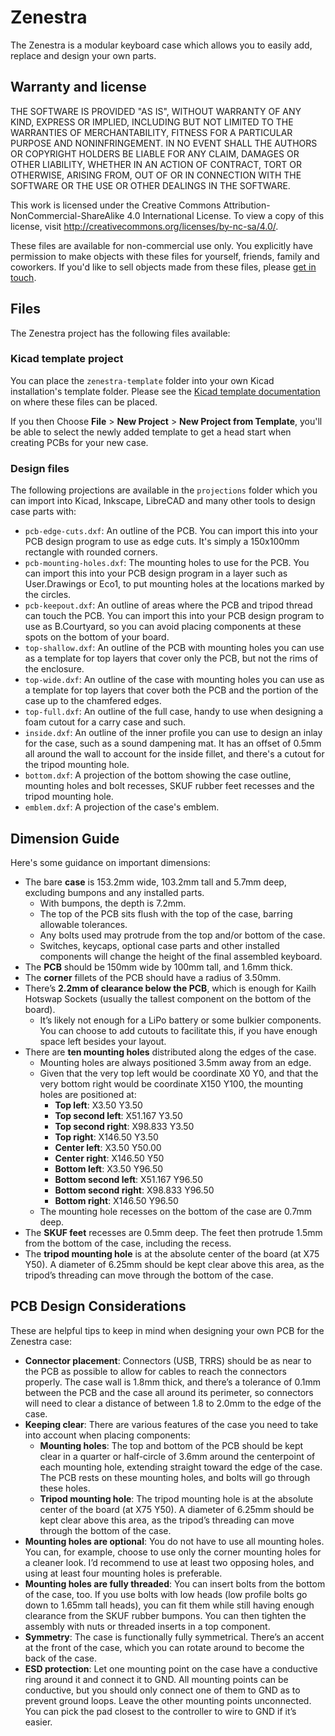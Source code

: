 # Zenestra
The Zenestra is a modular keyboard case which allows you to easily add, replace and design your own parts.

## Warranty and license
THE SOFTWARE IS PROVIDED "AS IS", WITHOUT WARRANTY OF ANY KIND, EXPRESS OR IMPLIED, INCLUDING BUT NOT LIMITED TO THE WARRANTIES OF MERCHANTABILITY, FITNESS FOR A PARTICULAR PURPOSE AND NONINFRINGEMENT. IN NO EVENT SHALL THE AUTHORS OR COPYRIGHT HOLDERS BE LIABLE FOR ANY CLAIM, DAMAGES OR OTHER LIABILITY, WHETHER IN AN ACTION OF CONTRACT, TORT OR OTHERWISE, ARISING FROM, OUT OF OR IN CONNECTION WITH THE SOFTWARE OR THE USE OR OTHER DEALINGS IN THE SOFTWARE.

This work is licensed under the Creative Commons Attribution-NonCommercial-ShareAlike 4.0 International License. To view a copy of this license, visit http://creativecommons.org/licenses/by-nc-sa/4.0/.

These files are available for non-commercial use only. You explicitly have permission to make objects with these files for yourself, friends, family and coworkers. If you'd like to sell objects made from these files, please [get in touch](mailto:support@splitkb.com).

## Files
The Zenestra project has the following files available:

### Kicad template project
You can place the `zenestra-template` folder into your own Kicad installation's template folder. Please see the [Kicad template documentation](https://docs.kicad.org/6.0/en/kicad/kicad.html#template-locations) on where these files can be placed.

If you then Choose **File** > **New Project** > **New Project from Template**, you'll be able to select the newly added template to get a head start when creating PCBs for your new case.

### Design files
The following projections are available in the `projections` folder which you can import into Kicad, Inkscape, LibreCAD and many other tools to design case parts with:

- `pcb-edge-cuts.dxf`: An outline of the PCB. You can import this into your PCB design program to use as edge cuts. It's simply a 150x100mm rectangle with rounded corners.
- `pcb-mounting-holes.dxf`: The mounting holes to use for the PCB. You can import this into your PCB design program in a layer such as User.Drawings or Eco1, to put mounting holes at the locations marked by the circles.
- `pcb-keepout.dxf`: An outline of areas where the PCB and tripod thread can touch the PCB. You can import this into your PCB design program to use as B.Courtyard, so you can avoid placing components at these spots on the bottom of your board.
- `top-shallow.dxf`: An outline of the PCB with mounting holes you can use as a template for top layers that cover only the PCB, but not the rims of the enclosure.
- `top-wide.dxf`: An outline of the case with mounting holes you can use as a template for top layers that cover both the PCB and the portion of the case up to the chamfered edges.
- `top-full.dxf`: An outline of the full case, handy to use when designing a foam cutout for a carry case and such.
- `inside.dxf`: An outline of the inner profile you can use to design an inlay for the case, such as a sound dampening mat. It has an offset of 0.5mm all around the wall to account for the inside fillet, and there's a cutout for the tripod mounting hole.
- `bottom.dxf`: A projection of the bottom showing the case outline, mounting holes and bolt recesses, SKUF rubber feet recesses and the tripod mounting hole.
- `emblem.dxf`: A projection of the case's emblem.

## Dimension Guide
Here's some guidance on important dimensions:

- The bare **case** is 153.2mm wide, 103.2mm tall and 5.7mm deep, excluding bumpons and any installed parts.
    - With bumpons, the depth is 7.2mm.
    - The top of the PCB sits flush with the top of the case, barring allowable tolerances.
    - Any bolts used may protrude from the top and/or bottom of the case.
    - Switches, keycaps, optional case parts and other installed components will change the height of the final assembled keyboard.
- The **PCB** should be 150mm wide by 100mm tall, and 1.6mm thick.
- The **corner** fillets of the PCB should have a radius of 3.50mm.
- There’s **2.2mm of clearance below the PCB**, which is enough for Kailh Hotswap Sockets (usually the tallest component on the bottom of the board).
    - It’s likely not enough for a LiPo battery or some bulkier components. You can choose to add cutouts to facilitate this, if you have enough space left besides your layout.
- There are **ten mounting holes** distributed along the edges of the case.
    - Mounting holes are always positioned 3.5mm away from an edge.
    - Given that the very top left would be coordinate X0 Y0, and that the very bottom right would be coordinate X150 Y100, the mounting holes are positioned at:
        - **Top left**: X3.50 Y3.50
        - **Top second left**: X51.167 Y3.50
        - **Top second right**: X98.833 Y3.50
        - **Top right**: X146.50 Y3.50
        - **Center left**: X3.50 Y50.00
        - **Center right**: X146.50 Y50
        - **Bottom left**: X3.50 Y96.50
        - **Bottom second left**: X51.167 Y96.50
        - **Bottom second right**: X98.833 Y96.50
        - **Bottom right**: X146.50 Y96.50
    - The mounting hole recesses on the bottom of the case are 0.7mm deep.
- The **SKUF feet** recesses are 0.5mm deep. The feet then protrude 1.5mm from the bottom of the case, including the recess.
- The **tripod mounting hole** is at the absolute center of the board (at X75 Y50). A diameter of 6.25mm should be kept clear above this area, as the tripod’s threading can move through the bottom of the case.

## PCB Design Considerations
These are helpful tips to keep in mind when designing your own PCB for the Zenestra case:

- **Connector placement**: Connectors (USB, TRRS) should be as near to the PCB as possible to allow for cables to reach the connectors properly. The case wall is 1.8mm thick, and there’s a tolerance of 0.1mm between the PCB and the case all around its perimeter, so connectors will need to clear a distance of between 1.8 to 2.0mm to the edge of the case.
- **Keeping clear**: There are various features of the case you need to take into account when placing components:
    - **Mounting holes**: The top and bottom of the PCB should be kept clear in a quarter or half-circle of 3.6mm around the centerpoint of each mounting hole, extending straight toward the edge of the case. The PCB rests on these mounting holes, and bolts will go through these holes.
    - **Tripod mounting hole**: The tripod mounting hole is at the absolute center of the board (at X75 Y50). A diameter of 6.25mm should be kept clear above this area, as the tripod’s threading can move through the bottom of the case.
- **Mounting holes are optional**: You do not have to use all mounting holes. You can, for example, choose to use only the corner mounting holes for a cleaner look. I’d recommend to use at least two opposing holes, and using at least four mounting holes is preferable.
- **Mounting holes are fully threaded**: You can insert bolts from the bottom of the case, too. If you use bolts with low heads (low profile bolts go down to 1.65mm tall heads), you can fit them while still having enough clearance from the SKUF rubber bumpons. You can then tighten the assembly with nuts or threaded inserts in a top component.
- **Symmetry**: The case is functionally fully symmetrical. There’s an accent at the front of the case, which you can rotate around to become the back of the case.
- **ESD protection**: Let one mounting point on the case have a conductive ring around it and connect it to GND. All mounting points can be conductive, but you should only connect one of them to GND as to prevent ground loops. Leave the other mounting points unconnected. You can pick the pad closest to the controller to wire to GND if it’s easier.
